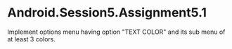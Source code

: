 # Android.Session5.Assignment5.1
Implement options menu having option "TEXT COLOR" and its sub  menu of  at least  3  colors.
